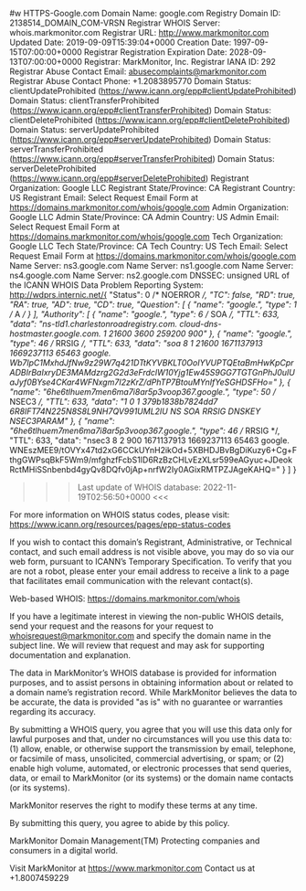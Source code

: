 #w HTTPS-Google.com Domain Name: google.com
Registry Domain ID: 2138514_DOMAIN_COM-VRSN
Registrar WHOIS Server: whois.markmonitor.com
Registrar URL: http://www.markmonitor.com
Updated Date: 2019-09-09T15:39:04+0000
Creation Date: 1997-09-15T07:00:00+0000
Registrar Registration Expiration Date: 2028-09-13T07:00:00+0000
Registrar: MarkMonitor, Inc.
Registrar IANA ID: 292
Registrar Abuse Contact Email: abusecomplaints@markmonitor.com
Registrar Abuse Contact Phone: +1.2083895770
Domain Status: clientUpdateProhibited (https://www.icann.org/epp#clientUpdateProhibited)
Domain Status: clientTransferProhibited (https://www.icann.org/epp#clientTransferProhibited)
Domain Status: clientDeleteProhibited (https://www.icann.org/epp#clientDeleteProhibited)
Domain Status: serverUpdateProhibited (https://www.icann.org/epp#serverUpdateProhibited)
Domain Status: serverTransferProhibited (https://www.icann.org/epp#serverTransferProhibited)
Domain Status: serverDeleteProhibited (https://www.icann.org/epp#serverDeleteProhibited)
Registrant Organization: Google LLC
Registrant State/Province: CA
Registrant Country: US
Registrant Email: Select Request Email Form at https://domains.markmonitor.com/whois/google.com
Admin Organization: Google LLC
Admin State/Province: CA
Admin Country: US
Admin Email: Select Request Email Form at https://domains.markmonitor.com/whois/google.com
Tech Organization: Google LLC
Tech State/Province: CA
Tech Country: US
Tech Email: Select Request Email Form at https://domains.markmonitor.com/whois/google.com
Name Server: ns3.google.com
Name Server: ns1.google.com
Name Server: ns4.google.com
Name Server: ns2.google.com
DNSSEC: unsigned
URL of the ICANN WHOIS Data Problem Reporting System: http://wdprs.internic.net/{
  "Status": 0 /* NOERROR */,
  "TC": false,
  "RD": true,
  "RA": true,
  "AD": true,
  "CD": true,
  "Question": [
    {
      "name": "google.",
      "type": 1 /* A */
    }
  ],
  "Authority": [
    {
      "name": "google.",
      "type": 6 /* SOA */,
      "TTL": 633,
      "data": "ns-tld1.charlestonroadregistry.com. cloud-dns-hostmaster.google.com. 1 21600 3600 259200 900"
    },
    {
      "name": "google.",
      "type": 46 /* RRSIG */,
      "TTL": 633,
      "data": "soa 8 1 21600 1671137913 1669237113 65463 google. Wb7lpC1MxhdJfNw9z29W7q421DTtKYVBKLT0OoIYVUPTQEtaBmHwKpCprADBIrBaIxryDE3MAMdzrg2G2d3eFrdclW10Yjg1Ew45S9GG7TGTGnPhJ0uIUaJyf0BYse4CKar4WFNxgm7I2zKrZ/dPhTP7BtouMYnIfYeSGHDSFHo="
    },
    {
      "name": "6he6tlhuem7men6ma7i8ar5p3voop367.google.",
      "type": 50 /* NSEC3 */,
      "TTL": 633,
      "data": "1 0 1 379b1838b7824dd7 6R8IFT74N225N8S8L9NH7QV991UML2IU NS SOA RRSIG DNSKEY NSEC3PARAM"
    },
    {
      "name": "6he6tlhuem7men6ma7i8ar5p3voop367.google.",
      "type": 46 /* RRSIG */,
      "TTL": 633,
      "data": "nsec3 8 2 900 1671137913 1669237113 65463 google. WNEszMEE9/tOVYx47td2xG6CCkUYnH2ikOd+5XBHDJBvBgDiKuzy6+Cg+FthgGWPsqBkF5Wm9/mfghzfFcbS1ID6RzBzCHLvEzXLsr599eAGyuc+JDeokRctMHiSSnbenbd4gyQv8DQfv0jAp+nrfW2Iy0AGixRMTPZJAgeKAHQ="
    }
  ]
}

>>> Last update of WHOIS database: 2022-11-19T02:56:50+0000 <<<

For more information on WHOIS status codes, please visit:
  https://www.icann.org/resources/pages/epp-status-codes

If you wish to contact this domain’s Registrant, Administrative, or Technical
contact, and such email address is not visible above, you may do so via our web
form, pursuant to ICANN’s Temporary Specification. To verify that you are not a
robot, please enter your email address to receive a link to a page that
facilitates email communication with the relevant contact(s).

Web-based WHOIS:
  https://domains.markmonitor.com/whois

If you have a legitimate interest in viewing the non-public WHOIS details, send
your request and the reasons for your request to whoisrequest@markmonitor.com
and specify the domain name in the subject line. We will review that request and
may ask for supporting documentation and explanation.

The data in MarkMonitor’s WHOIS database is provided for information purposes,
and to assist persons in obtaining information about or related to a domain
name’s registration record. While MarkMonitor believes the data to be accurate,
the data is provided "as is" with no guarantee or warranties regarding its
accuracy.

By submitting a WHOIS query, you agree that you will use this data only for
lawful purposes and that, under no circumstances will you use this data to:
  (1) allow, enable, or otherwise support the transmission by email, telephone,
or facsimile of mass, unsolicited, commercial advertising, or spam; or
  (2) enable high volume, automated, or electronic processes that send queries,
data, or email to MarkMonitor (or its systems) or the domain name contacts (or
its systems).

MarkMonitor reserves the right to modify these terms at any time.

By submitting this query, you agree to abide by this policy.

MarkMonitor Domain Management(TM)
Protecting companies and consumers in a digital world.

Visit MarkMonitor at https://www.markmonitor.com
Contact us at +1.8007459229
